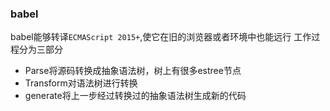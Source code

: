 ### babel
babel能够转译`ECMAScript 2015+`,使它在旧的浏览器或者环境中也能远行
工作过程分为三部分
* Parse将源码转换成抽象语法树，树上有很多estree节点
* Transform对语法树进行转换
* generate将上一步经过转换过的抽象语法树生成新的代码